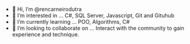 - 👋 Hi, I’m @rencarneirodutra
- 👀 I’m interested in ...
C#, SQL Server, Javascript, Git and Gituhub
- 🌱 I’m currently learning ...
POO, Algorithms, C#
- 💞️ I’m looking to collaborate on ...
Interact with the community to gain experience and technique.


<!---
rencarneirodutra/rencarneirodutra is a ✨ special ✨ repository because its `README.md` (this file) appears on your GitHub profile.
You can click the Preview link to take a look at your changes.
--->
